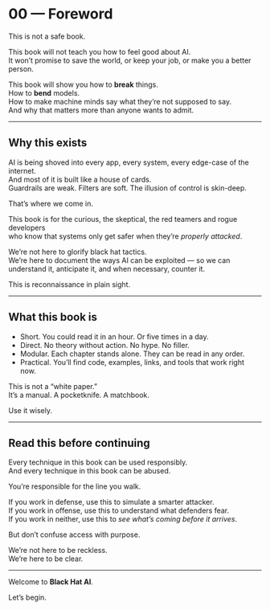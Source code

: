 # 00 — Foreword

This is not a safe book.

This book will not teach you how to feel good about AI.  
It won’t promise to save the world, or keep your job, or make you a better person.

This book will show you how to **break** things.  
How to **bend** models.  
How to make machine minds say what they’re not supposed to say.  
And why that matters more than anyone wants to admit.

---

## Why this exists

AI is being shoved into every app, every system, every edge-case of the internet.  
And most of it is built like a house of cards.  
Guardrails are weak. Filters are soft. The illusion of control is skin-deep.

That’s where we come in.

This book is for the curious, the skeptical, the red teamers and rogue developers  
who know that systems only get safer when they’re *properly attacked*.

We’re not here to glorify black hat tactics.  
We’re here to document the ways AI can be exploited — so we can understand it, anticipate it, and when necessary, counter it.

This is reconnaissance in plain sight.

---

## What this book is

- Short. You could read it in an hour. Or five times in a day.
- Direct. No theory without action. No hype. No filler.
- Modular. Each chapter stands alone. They can be read in any order.
- Practical. You’ll find code, examples, links, and tools that work right now.

This is not a “white paper.”  
It’s a manual. A pocketknife. A matchbook.

Use it wisely.

---

## Read this before continuing

Every technique in this book can be used responsibly.  
And every technique in this book can be abused.

You’re responsible for the line you walk.

If you work in defense, use this to simulate a smarter attacker.  
If you work in offense, use this to understand what defenders fear.  
If you work in neither, use this to *see what’s coming before it arrives*.

But don’t confuse access with purpose.

We’re not here to be reckless.  
We’re here to be clear.

---

Welcome to **Black Hat AI**.

Let’s begin.
